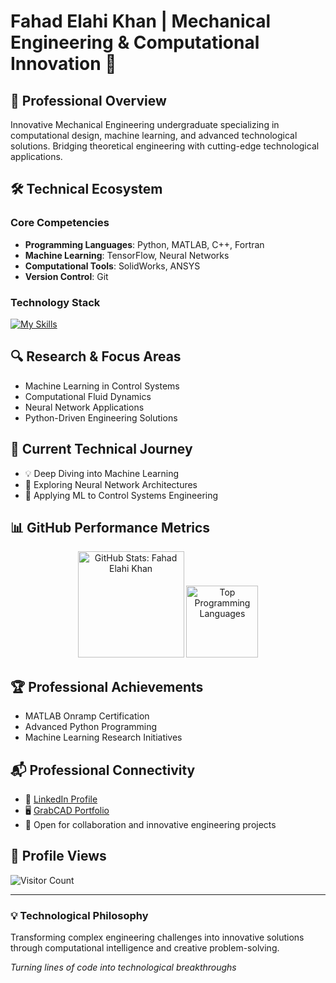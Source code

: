 # Fahad Elahi Khan | Mechanical Engineering & Computational Innovation 🚀

## 🔬 Professional Overview
Innovative Mechanical Engineering undergraduate specializing in computational design, machine learning, and advanced technological solutions. Bridging theoretical engineering with cutting-edge technological applications.

## 🛠 Technical Ecosystem

### Core Competencies
- **Programming Languages**: Python, MATLAB, C++, Fortran
- **Machine Learning**: TensorFlow, Neural Networks
- **Computational Tools**: SolidWorks, ANSYS
- **Version Control**: Git

### Technology Stack
[![My Skills](https://skillicons.dev/icons?i=py,tensorflow,matlab,latex,c,cpp,fortran,git,html,css)](https://skillicons.dev)

## 🔍 Research & Focus Areas
- Machine Learning in Control Systems
- Computational Fluid Dynamics
- Neural Network Applications
- Python-Driven Engineering Solutions

## 🚀 Current Technical Journey
- 💡 Deep Diving into Machine Learning
- 🧠 Exploring Neural Network Architectures
- 🔬 Applying ML to Control Systems Engineering

## 📊 GitHub Performance Metrics
<div align="center">
<img height="170em" src="https://github-readme-stats.vercel.app/api?username=fahadelahikhan&theme=midnight-purple&show_icons=true&hide_border=true&count_private=true&ring_color=00ffff&rank_icon=github&number_format=short" alt="GitHub Stats: Fahad Elahi Khan" />
<img height="115em" src="https://github-readme-stats.vercel.app/api/top-langs/?username=fahadelahikhan&theme=midnight-purple&hide_border=true&layout=compact" alt="Top Programming Languages" />
</div>

## 🏆 Professional Achievements
- MATLAB Onramp Certification
- Advanced Python Programming
- Machine Learning Research Initiatives

## 📬 Professional Connectivity
- 🔗 [LinkedIn Profile](https://www.linkedin.com/in/fahadelahikhan/)
- 🖥 [GrabCAD Portfolio](https://grabcad.com/fahad.elahi.khan-1)
- 📧 Open for collaboration and innovative engineering projects

## 👀 Profile Views
![Visitor Count](https://komarev.com/ghpvc/?username=fahadelahikhan&style=plastic&label=Profile+Views&abbreviated=true&color=blueviolet)

---

### 💡 Technological Philosophy
Transforming complex engineering challenges into innovative solutions through computational intelligence and creative problem-solving.

*Turning lines of code into technological breakthroughs*
